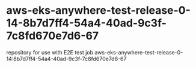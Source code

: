 # aws-eks-anywhere-test-release-0-14-8b7d7ff4-54a4-40ad-9c3f-7c8fd670e7d6-67
repository for use with E2E test job aws-eks-anywhere-test-release-0-14:8b7d7ff4-54a4-40ad-9c3f-7c8fd670e7d6-67
